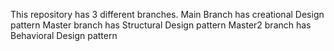 This repository has 3 different branches.
Main Branch has creational Design pattern
Master branch has Structural Design pattern
Master2 branch has Behavioral Design pattern
